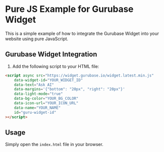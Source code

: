 # Pure JS Example for Gurubase Widget

This is a simple example of how to integrate the Gurubase Widget into your website using pure JavaScript.

## Gurubase Widget Integration

1. Add the following script to your HTML file:

```html
<script async src="https://widget.gurubase.io/widget.latest.min.js" 
    data-widget-id="YOUR_WIDGET_ID"
    data-text="Ask AI"
    data-margins='{"bottom": "20px", "right": "20px"}'
    data-light-mode="true"
    data-bg-color="YOUR_BG_COLOR"
    data-icon-url="YOUR_ICON_URL"
    data-name="YOUR_NAME"
    id="guru-widget-id"
></script>
```

## Usage

Simply open the `index.html` file in your browser.